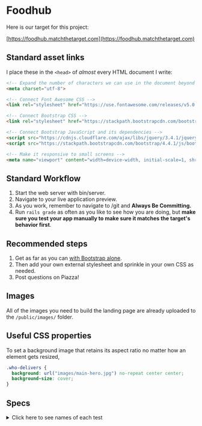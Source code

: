 # Foodhub

Here is our target for this project:

[https://foodhub.matchthetarget.com](https://foodhub.matchthetarget.com)

## Standard asset links

I place these in the `<head>` of _almost_ every HTML document I write:

```html
<!-- Expand the number of characters we can use in the document beyond basic ASCII 🎉 -->
<meta charset="utf-8">

<!-- Connect Font Awesome CSS -->
<link rel="stylesheet" href="https://use.fontawesome.com/releases/v5.0.13/css/all.css">

<!-- Connect Bootstrap CSS -->
<link rel="stylesheet" href="https://stackpath.bootstrapcdn.com/bootstrap/4.4.1/css/bootstrap.min.css">

<!-- Connect Bootstrap JavaScript and its dependencies -->
<script src="https://cdnjs.cloudflare.com/ajax/libs/jquery/3.4.1/jquery.js"></script>
<script src="https://stackpath.bootstrapcdn.com/bootstrap/4.4.1/js/bootstrap.bundle.min.js"></script>

<!-- Make it responsive to small screens -->
<meta name="viewport" content="width=device-width, initial-scale=1, shrink-to-fit=no">
```

## Standard Workflow

 1. Start the web server with bin/server.
 1. Navigate to your live application preview.
 1. As you work, remember to navigate to /git and **Always Be Committing.**
 1. Run `rails grade` as often as you like to see how you are doing, but **make sure you test your app manually to make sure it matches the target's behavior first**.

## Recommended steps

 1. Get as far as you can [with Bootstrap alone](https://getbootstrap.com/docs/4.4/components/alerts/).
 1. Then add your own external stylesheet and sprinkle in your own CSS as needed.
 1. Post questions on Piazza!

## Images

All of the images you need to build the landing page are already uploaded to the `/public/images/` folder.

## Useful CSS properties

To set a background image that retains its aspect ratio no matter how an element gets resized,

```css
.who-delivers {
  background: url("images/main-hero.jpg") no-repeat center center;
  background-size: cover;
}
```


## Specs
<details>
  <summary>Click here to see names of each test</summary>

The landing page has only one nav tag. 

The landing page has a nav tag that contains the 'FOODHUB' link. 

The landing page has a nav tag that contains the 'Sign In' link. 

The landing page has a nav tag that contains the shopping icon link. 

The landing page has only one footer. 

The landing page has at least one label.

The landing page has at least two label. 

The landing page has exactly 3 labels. 

The landing page has a label with the text 'Enter your address below.'.

The landing page has a label with the text 'Email address'. 

The landing page has a label with the text 'Zip Code'. 

The landing page has a label 'Enter your address below.' with a for attribute that is not empty. 

The landing page has a label 'Enter your address below.' with a matching input tag. 

The landing page has a label 'Email address' with a for attribute that is not empty. 

The landing page has a label 'Email address' with a matching input tag. 

The landing page has a label 'Zip Code' with a for attribute that is not empty. 

The landing page has a label 'Zip Code' with a matching input tag. 

The landing page should have a nav element with a mostly red background color. 

The landing page should have a link in a nav with the text 'FOODHUB' in white text. 

The landing page should have a secondary heading with the text 'Who delivers in your neighborhood?' in white text. 

The landing page should have a label with the text 'Enter your address below.' in white text. 

The landing page should have a secondary heading with the text 'How to Foodhub' in non-white text.

The landing page should have a fourth level heading with the text 'The where' in non-white text.

The landing page should have a fourth level heading with the text 'The what' in non-white text.

The landing page should have a fourth level heading with the text 'The delivery' in non-white text.

The landing page should have a secondary heading with the text 'Download apps' in white text. 

The landing page should have a paragraph with the text 'Millions of users...' in white text. 

The landing page should have the 'app-store-badge.png' resized to be 200 pixels. 

The landing page should have the 'google-play-badge.png' resized to be 200 pixels. 

The landing page has the 'gem.jpg' reshaped to be a circle (has a border-radius of 50%.) 

The landing page has the 'like.jpg' reshaped to be a circle (has a border-radius of 50%.) 

The landing page has the 'bite.jpg' reshaped to be a circle (has a border-radius of 50%.) 

The landing page has a footer element that has a dark blue background color. 

The landing page should have a fourth level heading with the text 'Sign up for special offers' in white text. 

The landing page should have a fourth level heading with the text 'Get to know us' in white text. 

The landing page should have a fourth level heading with the text 'Help' in white text. 

The landing page should have a fourth level heading with the text 'Connect with us' in white text. 

The landing page should have a fourth level heading with the text 'Partner with us' in white text. 

The landing page should have a list item with the text 'About Foodhub' in white text. 

The landing page should have a list item with the text 'Our apps' in white text. 

The landing page should have a list item with the text 'Our blog' in white text. 

The landing page should have a list item with the text 'Careers' in white text. 

The landing page should have a list item with the text 'Investor relations' in white text. 

The landing page should have a list item with the text 'News' in white text. 

The landing page has the images 'map.jpg' and 'menu.jpg' next to each other when browser width is >= 768px. 

The landing page should have the images 'menu.jpg' and 'delivery.jpg' next to each other when browser width is >= 768px. 

The landing page should have the images 'app-store-badge.png' and 'google-play-badge.png' next to each other. 

The landing page should have the images 'map.jpg' and 'menu.jpg' be on their own line when browser width is < 768px.

The landing page should have the images 'menu.jpg' and 'delivery.jpg' be on their own line when browser width is < 768px.

The landing page should have the images 'user-1.jpg', 'user-2.jpg' be next to each other when browser width is >= 768px. 

The landing page should have the images 'user-3.jpg', 'user-4.jpg' be next to each other when browser width is >= 768px. 

The landing page should have the images 'user-1.jpg' and 'user-4.jpg' be on separate lines when browser width is < 991px.

The landing page should have the images 'user-1.jpg' and 'user-2.jpg' be on their own line when browser width is < 768px.

The landing page should have the images 'user-3.jpg' and 'user-4.jpg' be on their own line when browser width is < 768px.

The landing page should have the images 'user-1.jpg' and 'user-4.jpg' be on their own line when browser width is < 768px.

The landing page has a secondary heading 'About Foodhub' next to 'Foodhub helps you find and order food' paragraph when browser width is >= 768px. 

The landing page has a secondary heading 'About Foodhub' 'Foodhub helps you find and order food' paragraph are on separate lines when browser width is < 768px.

</details>